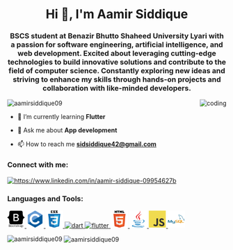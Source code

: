 <h1 align="center">Hi 👋, I'm Aamir Siddique</h1>
<h3 align="center">BSCS student at Benazir Bhutto Shaheed University Lyari with a passion for software engineering, artificial intelligence, and web development. Excited about leveraging cutting-edge technologies to build innovative solutions and contribute to the field of computer science. Constantly exploring new ideas and striving to enhance my skills through hands-on projects and collaboration with like-minded developers.</h3>
<img align="right" with="400" src="https://gifdb.com/images/high/animated-man-computer-coding-nae6mec378lsg1i3.gif" alt="coding">
<p align="left"> <img src="https://komarev.com/ghpvc/?username=aamirsiddique09&label=Profile%20views&color=0e75b6&style=flat" alt="aamirsiddique09" /> </p>

- 🌱 I’m currently learning **Flutter**

- 💬 Ask me about **App development**

- 📫 How to reach me **sidsiddique42@gmail.com**

<h3 align="left">Connect with me:</h3>
<p align="left">
<a href="https://linkedin.com/in/https://www.linkedin.com/in/aamir-siddique-09954627b" target="blank"><img align="center" src="https://raw.githubusercontent.com/rahuldkjain/github-profile-readme-generator/master/src/images/icons/Social/linked-in-alt.svg" alt="https://www.linkedin.com/in/aamir-siddique-09954627b" height="30" width="40" /></a>
</p>

<h3 align="left">Languages and Tools:</h3>
<p align="left"> <a href="https://getbootstrap.com" target="_blank" rel="noreferrer"> <img src="https://raw.githubusercontent.com/devicons/devicon/master/icons/bootstrap/bootstrap-plain-wordmark.svg" alt="bootstrap" width="40" height="40"/> </a> <a href="https://www.cprogramming.com/" target="_blank" rel="noreferrer"> <img src="https://raw.githubusercontent.com/devicons/devicon/master/icons/c/c-original.svg" alt="c" width="40" height="40"/> </a> <a href="https://www.w3schools.com/css/" target="_blank" rel="noreferrer"> <img src="https://raw.githubusercontent.com/devicons/devicon/master/icons/css3/css3-original-wordmark.svg" alt="css3" width="40" height="40"/> </a> <a href="https://dart.dev" target="_blank" rel="noreferrer"> <img src="https://www.vectorlogo.zone/logos/dartlang/dartlang-icon.svg" alt="dart" width="40" height="40"/> </a> <a href="https://flutter.dev" target="_blank" rel="noreferrer"> <img src="https://www.vectorlogo.zone/logos/flutterio/flutterio-icon.svg" alt="flutter" width="40" height="40"/> </a> <a href="https://www.w3.org/html/" target="_blank" rel="noreferrer"> <img src="https://raw.githubusercontent.com/devicons/devicon/master/icons/html5/html5-original-wordmark.svg" alt="html5" width="40" height="40"/> </a> <a href="https://www.java.com" target="_blank" rel="noreferrer"> <img src="https://raw.githubusercontent.com/devicons/devicon/master/icons/java/java-original.svg" alt="java" width="40" height="40"/> </a> <a href="https://developer.mozilla.org/en-US/docs/Web/JavaScript" target="_blank" rel="noreferrer"> <img src="https://raw.githubusercontent.com/devicons/devicon/master/icons/javascript/javascript-original.svg" alt="javascript" width="40" height="40"/> </a> <a href="https://www.mysql.com/" target="_blank" rel="noreferrer"> <img src="https://raw.githubusercontent.com/devicons/devicon/master/icons/mysql/mysql-original-wordmark.svg" alt="mysql" width="40" height="40"/> </a> </p>

<p><img align="left" src="https://github-readme-stats.vercel.app/api/top-langs?username=aamirsiddique09&show_icons=true&locale=en&layout=compact" alt="aamirsiddique09" /></p>

<p>&nbsp;<img align="center" src="https://github-readme-stats.vercel.app/api?username=aamirsiddique09&show_icons=true&locale=en" alt="aamirsiddique09" /></p>
